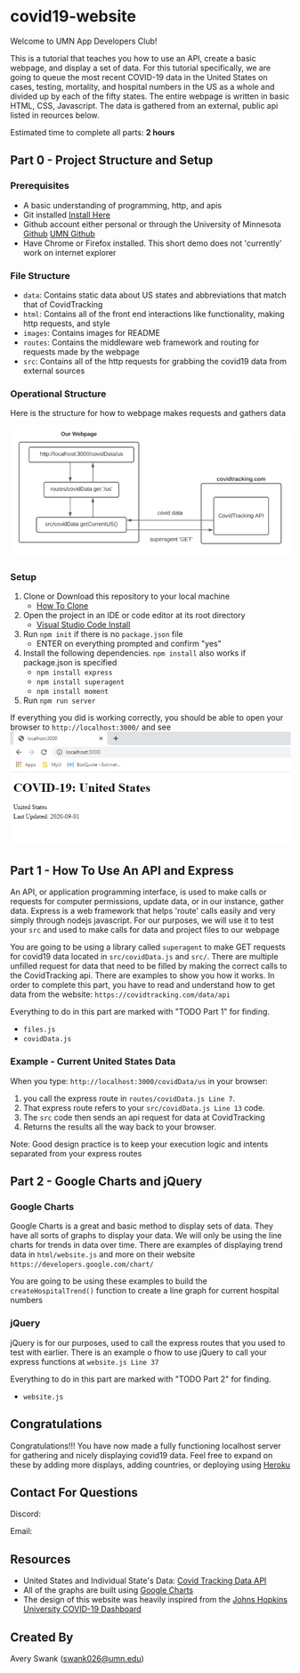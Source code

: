 # covid19-website

Welcome to UMN App Developers Club! 

This is a tutorial that teaches you how to use an API, create a basic webpage, and display a set of data. For this tutorial specifically, we are going to queue the most recent COVID-19 data in the United States on cases, testing, mortality, and hospital numbers in the US as a whole and divided up by each of the fifty states. The entire webpage is written in basic HTML, CSS, Javascript. The data is gathered from an external, public api listed in reources below.

Estimated time to complete all parts: **2 hours**

## Part 0 - Project Structure and Setup

### Prerequisites
 - A basic understanding of programming, http, and apis
 - Git installed [Install Here](https://git-scm.com/downloads)
 - Github account either personal or through the University of Minnesota [Github](https://github.com/) [UMN Github](https://github.umn.edu/login)
 - Have Chrome or Firefox installed. This short demo does not 'currently' work on internet explorer

### File Structure
 - `data`: Contains static data about US states and abbreviations that match that of CovidTracking
 - `html`: Contains all of the front end interactions like functionality, making http requests, and style
 - `images`: Contains images for README
 - `routes`: Contains the middleware web framework and routing for requests made by the webpage
 - `src`: Contains all of the http requests for grabbing the covid19 data from external sources

 ### Operational Structure
Here is the structure for how to webpage makes requests and gathers data

![alt text](./images/layout.PNG)

### Setup
 1. Clone or Download this repository to your local machine
    - [How To Clone](https://docs.github.com/en/github/creating-cloning-and-archiving-repositories/cloning-a-repository)
 2. Open the project in an IDE or code editor at its root directory
    - [Visual Studio Code Install](https://code.visualstudio.com/download)
 3. Run `npm init` if there is no `package.json` file
    -  ENTER on everything prompted and confirm "yes"
 4. Install the following dependencies. `npm install` also works if package.json is specified
    - `npm install express`
    - `npm install superagent`
    - `npm install moment`
 5. Run `npm run server`

If everything you did is working correctly, you should be able to open your browser to `http://localhost:3000/` and see
![alt text](./images/setup_complete.PNG)

## Part 1 - How To Use An API and Express
An API, or application programming interface, is used to make calls or requests for computer permissions, update data, or in our instance,
gather data. Express is a web framework that helps 'route' calls easily and very simply through nodejs javascript. For our purposes, we will use it to test your `src` and used to make calls for data and project files to our webpage

You are going to be using a library called `superagent` to make GET requests for covid19 data located in `src/covidData.js` and `src/`. There are multiple unfilled request for data that need to be filled by making the correct calls to the CovidTracking api. There are examples to show you how it works. In order to complete this part, you have to read and understand how to get data from the website: `https://covidtracking.com/data/api`

Everything to do in this part are marked with "TODO Part 1" for finding.
 - `files.js`
 - `covidData.js`

### Example - Current United States Data
When you type: `http://localhost:3000/covidData/us` in your browser:
1. you call the express route in `routes/covidData.js Line 7`. 
2. That express route refers to your `src/covidData.js Line 13` code. 
3. The `src` code then sends an api request for data at CovidTracking 
4. Returns the results all the way back to your browser.

Note: Good design practice is to keep your execution logic and intents separated from your express routes

## Part 2 - Google Charts and jQuery

### Google Charts
Google Charts is a great and basic method to display sets of data. They have all sorts of graphs to display your data. We will only be using the line
charts for trends in data over time. There are examples of displaying trend data in `html/website.js` and more on their website `https://developers.google.com/chart/`

You are going to be using these examples to build the `createHospitalTrend()` function to create a line graph for current hospital numbers

### jQuery
jQuery is for our purposes, used to call the express routes that you used to test with earlier. There is an example o fhow to use jQuery to call your
express functions at `website.js Line 37`

Everything to do in this part are marked with "TODO Part 2" for finding.
 - `website.js`

## Congratulations
Congratulations!!!
You have now made a fully functioning localhost server for gathering and nicely displaying covid19 data. Feel free to expand on these by adding
more displays, adding countries, or deploying using [Heroku](https://www.heroku.com/)

## Contact For Questions
Discord: 

Email:

## Resources
 - United States and Individual State's Data: [Covid Tracking Data API](https://covidtracking.com/data/api)
 - All of the graphs are built using [Google Charts](https://developers.google.com/chart/)
 - The design of this website was heavily inspired from the [Johns Hopkins University COVID-19 Dashboard](https://gisanddata.maps.arcgis.com/apps/opsdashboard/index.html#/bda7594740fd40299423467b48e9ecf6)

## Created By
Avery Swank (swank026@umn.edu)
